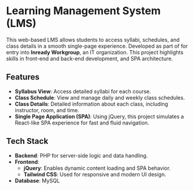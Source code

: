 # Learning Management System (LMS)

This web-based LMS allows students to access syllabi, schedules, and class details in a smooth single-page experience. Developed as part of for entry into **Inready Workgroup**, an IT organization. This project highlights skills in front-end and back-end development, and SPA architecture.

## Features

- **Syllabus View**: Access detailed syllabi for each course.
- **Class Schedule**: View and manage daily and weekly class schedules.
- **Class Details**: Detailed information about each class, including instructor, room, and time.
- **Single Page Application (SPA)**: Using jQuery, this project simulates a React-like SPA experience for fast and fluid navigation.

## Tech Stack

- **Backend**: PHP for server-side logic and data handling.
- **Frontend**: 
  - **jQuery**: Enables dynamic content loading and SPA behavior.
  - **Tailwind CSS**: Used for responsive and modern UI design.
- **Database**: MySQL
